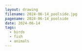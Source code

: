 ```yaml
---
layout: drawing
filename: 2024-06-14_poolside.jpg
pagename: 2024-06-14_poolside
date: 2024-06-14
tags:
  - birds
  - fish
  - animals
---
```

